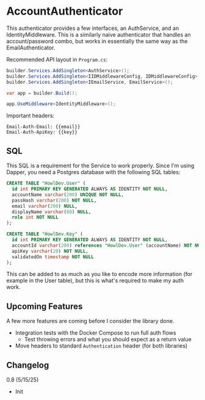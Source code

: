 # AccountAuthenticator

This authenticator provides a few interfaces, an AuthService, and an IdentityMiddleware. This is a 
similarly naive authenticator that handles an account/password combo, but works in essentially the 
same way as the EmailAuthenticator. 

Recommended API layout in `Program.cs`: 

```csharp
builder.Services.AddSingleton<AuthService>();
builder.Services.AddSingleton<IIDMiddlewareConfig, IDMiddlewareConfig>();
builder.Services.AddSingleton<IEmailService, EmailService>();

var app = builder.Build();

app.UseMiddleware<IdentityMiddleware>();
```

Important headers: 
```
Email-Auth-Email: {{email}}
Email-Auth-ApiKey: {{key}}
```

## SQL

This SQL is a requirement for the Service to work properly. Since I'm using Dapper, you need 
a Postgres database with the following SQL tables: 

```sql
CREATE TABLE "HowlDev.User" (
  id int PRIMARY KEY GENERATED ALWAYS AS IDENTITY NOT NULL,
  accountName varchar(200) UNIQUE NOT NULL, 
  passHash varchar(200) NOT NULL, 
  email varchar(200) NULL, 
  displayName varchar(80) NULL,
  role int NOT NULL
);

CREATE TABLE "HowlDev.Key" (
  id int PRIMARY KEY GENERATED ALWAYS AS IDENTITY NOT NULL,
  accountId varchar(200) references "HowlDev.User" (accountName) NOT NULL, 
  apiKey varchar(20) NOT NULL,
  validatedOn timestamp NOT NULL
);
```

This can be added to as much as you like to encode more information (for example in the User table), 
but this is what's required to make my auth work. 

## Upcoming Features

A few more features are coming before I consider the library done. 

- Integration tests with the Docker Compose to run full auth flows
	- Test throwing errors and what you should expect as a return value 
- Move headers to standard `Authentication` header (for both libraries)

## Changelog

0.8 (5/15/25)

- Init